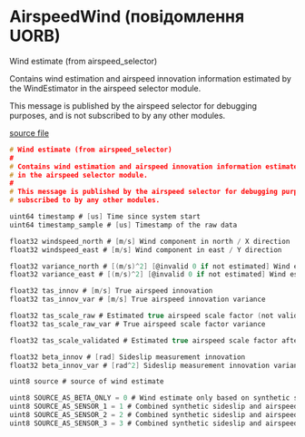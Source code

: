 # AirspeedWind (повідомлення UORB)

Wind estimate (from airspeed_selector)

Contains wind estimation and airspeed innovation information estimated by the WindEstimator
in the airspeed selector module.

This message is published by the airspeed selector for debugging purposes, and is not
subscribed to by any other modules.

[source file](https://github.com/PX4/PX4-Autopilot/blob/main/msg/AirspeedWind.msg)

```c
# Wind estimate (from airspeed_selector)
#
# Contains wind estimation and airspeed innovation information estimated by the WindEstimator
# in the airspeed selector module.
#
# This message is published by the airspeed selector for debugging purposes, and is not
# subscribed to by any other modules.

uint64 timestamp # [us] Time since system start
uint64 timestamp_sample # [us] Timestamp of the raw data

float32 windspeed_north	# [m/s] Wind component in north / X direction
float32 windspeed_east # [m/s] Wind component in east / Y direction

float32 variance_north # [(m/s)^2] [@invalid 0 if not estimated] Wind estimate error variance in north / X direction
float32 variance_east # [(m/s)^2] [@invalid 0 if not estimated] Wind estimate error variance in east / Y direction

float32 tas_innov # [m/s] True airspeed innovation
float32 tas_innov_var # [m/s] True airspeed innovation variance

float32 tas_scale_raw # Estimated true airspeed scale factor (not validated)
float32 tas_scale_raw_var # True airspeed scale factor variance

float32 tas_scale_validated # Estimated true airspeed scale factor after validation

float32 beta_innov # [rad] Sideslip measurement innovation
float32 beta_innov_var # [rad^2] Sideslip measurement innovation variance

uint8 source # source of wind estimate

uint8 SOURCE_AS_BETA_ONLY = 0 # Wind estimate only based on synthetic sideslip fusion
uint8 SOURCE_AS_SENSOR_1 = 1 # Combined synthetic sideslip and airspeed fusion (data from first airspeed sensor)
uint8 SOURCE_AS_SENSOR_2 = 2 # Combined synthetic sideslip and airspeed fusion (data from second airspeed sensor)
uint8 SOURCE_AS_SENSOR_3 = 3 # Combined synthetic sideslip and airspeed fusion (data from third airspeed sensor)

```
